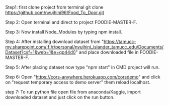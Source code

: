 Step1: first clone project from terminal git clone https://github.com/nvujhini96/Food_To_Door.git

Step 2: Open terminal and direct to project FOODIE-MASTER-F.

Step 3: Now install Node_Modules by typing npm install.

Step 4: After installing download dataset from "https://tamucc-my.sharepoint.com/:f:/r/personal/nvujhini_islander_tamucc_edu/Documents/Dataset?csf=1&web=1&e=qp44d0" and place downloaded file in FOODIE-MASTER-F.

Step 5: After placing dataset now type "npm start" in CMD project will run.

Step 6: Open "https://cors-anywhere.herokuapp.com/corsdemo" and click on "request temporary access to demo server" them reload localhost.

step 7: To run python file open file from anaconda/Kaggle, import downloaded dataset and just click on the run button.
